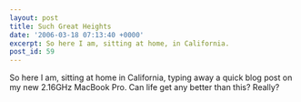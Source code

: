 ```yaml
---
layout: post
title: Such Great Heights
date: '2006-03-18 07:13:40 +0000'
excerpt: So here I am, sitting at home, in California.
post_id: 59
---
```

So here I am, sitting at home in California, typing away a quick blog post on my new 2.16GHz MacBook Pro. Can life get any better than this? Really?